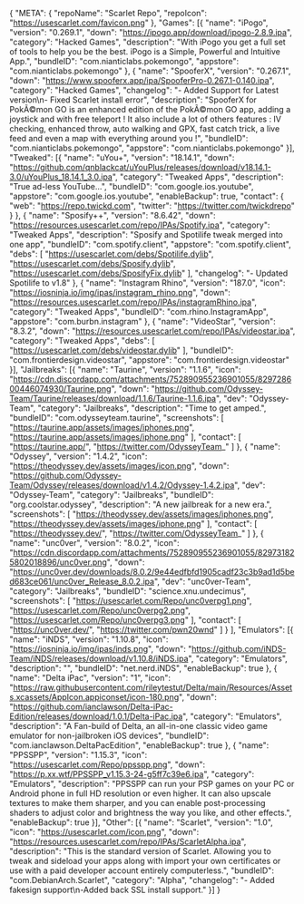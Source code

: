 {
	"META": {
		"repoName": "Scarlet Repo",
		"repoIcon": "https://usescarlet.com/favicon.png"
	},
	"Games": [{
		"name": "iPogo",
		"version": "0.269.1",
		"down": "https://ipogo.app/download/ipogo-2.8.9.ipa",
		"category": "Hacked Games",
		"description": "With iPogo you get a full set of tools to help you be the best. iPogo is a Simple, Powerful and Intuitive App.",
		"bundleID": "com.nianticlabs.pokemongo",
		"appstore": "com.nianticlabs.pokemongo"
	}, {
		"name": "SpooferX",
		"version": "0.267.1",
		"down": "https://www.spooferx.app/ipa/SpooferPro-0.267.1-0.140.ipa",
		"category": "Hacked Games",
		"changelog": "- Added Support for Latest version\n- Fixed Scarlet install error",
		"description": "SpooferX for PokÃ©mon GO is an enhanced edition of the PokÃ©mon GO app, adding a joystick and with free teleport ! It also include a lot of others features : IV checking, enhanced throw, auto walking and GPX, fast catch trick, a live feed and even a map with everything around you !",
		"bundleID": "com.nianticlabs.pokemongo",
		"appstore": "com.nianticlabs.pokemongo"
	}],
	"Tweaked": [{
		"name": "uYou+",
		"version": "18.14.1",
		"down": "https://github.com/qnblackcat/uYouPlus/releases/download/v18.14.1-3.0/uYouPlus_18.14.1_3.0.ipa",
		"category": "Tweaked Apps",
		"description": "True ad-less YouTube...",
		"bundleID": "com.google.ios.youtube",
		"appstore": "com.google.ios.youtube",
		"enableBackup": true,
		"contact": {
			"web": "https://repo.twickd.com",
			"twitter": "https://twitter.com/twickdrepo"
		}
	}, {
		"name": "Sposify++",
		"version": "8.6.42",
		"down": "https://resources.usescarlet.com/repo/IPAs/Spotify.ipa",
		"category": "Tweaked Apps",
		"description": "Sposify and Spotilife tweak merged into one app",
		"bundleID": "com.spotify.client",
		"appstore": "com.spotify.client",
		"debs": [
			"https://usescarlet.com/debs/Spotilife.dylib",
			"https://usescarlet.com/debs/Sposify.dylib",
			"https://usescarlet.com/debs/SposifyFix.dylib"
		],
		"changelog": "- Updated Spotilife to v1.8"
	}, {
		"name": "Instagram Rhino",
		"version": "187.0",
		"icon": "https://iosninja.io/img/ipas/instagram_rhino.png",
		"down": "https://resources.usescarlet.com/repo/IPAs/instagramRhino.ipa",
		"category": "Tweaked Apps",
		"bundleID": "com.rhino.InstagramApp",
		"appstore": "com.burbn.instagram"
	}, {
		"name": "VideoStar",
		"version": "8.3.2",
		"down": "https://resources.usescarlet.com/repo/IPAs/videostar.ipa",
		"category": "Tweaked Apps",
		"debs": [
			"https://usescarlet.com/debs/videostar.dylib"
		],
		"bundleID": "com.frontierdesign.videostar",
		"appstore": "com.frontierdesign.videostar"
	}],
	"Jailbreaks": [{
			"name": "Taurine",
			"version": "1.1.6",
			"icon": "https://cdn.discordapp.com/attachments/752890955236901055/829728600446074930/Taurine.png",
			"down": "https://github.com/Odyssey-Team/Taurine/releases/download/1.1.6/Taurine-1.1.6.ipa",
			"dev": "Odyssey-Team",
			"category": "Jailbreaks",
			"description": "Time to get amped.",
			"bundleID": "com.odysseyteam.taurine",
			"screenshots": [
				"https://taurine.app/assets/images/iphones.png",
				"https://taurine.app/assets/images/iphone.png"
			],
			"contact": [
				"https://taurine.app/",
				"https://twitter.com/OdysseyTeam_"
			]
		},
		{
			"name": "Odyssey",
			"version": "1.4.2",
			"icon": "https://theodyssey.dev/assets/images/icon.png",
			"down": "https://github.com/Odyssey-Team/Odyssey/releases/download/v1.4.2/Odyssey-1.4.2.ipa",
			"dev": "Odyssey-Team",
			"category": "Jailbreaks",
			"bundleID": "org.coolstar.odyssey",
			"description": "A new jailbreak for a new era.",
			"screenshots": [
				"https://theodyssey.dev/assets/images/iphones.png",
				"https://theodyssey.dev/assets/images/iphone.png"
			],
			"contact": [
				"https://theodyssey.dev/",
				"https://twitter.com/OdysseyTeam_"
			]
		},
		{
			"name": "unc0ver",
			"version": "8.0.2",
			"icon": "https://cdn.discordapp.com/attachments/752890955236901055/829731825802018896/unc0ver.png",
			"down": "https://unc0ver.dev/downloads/8.0.2/9e44edfbfd1905cadf23c3b9ad1d5bed683ce061/unc0ver_Release_8.0.2.ipa",
			"dev": "unc0ver-Team",
			"category": "Jailbreaks",
			"bundleID": "science.xnu.undecimus",
			"screenshots": [
				"https://usescarlet.com/Repo/unc0verpg1.png",
				"https://usescarlet.com/Repo/unc0verpg2.png",
				"https://usescarlet.com/Repo/unc0verpg3.png"
			],
			"contact": [
				"https://unc0ver.dev/",
				"https://twitter.com/pwn20wnd"
			]
		}
	],
	"Emulators": [{
		"name": "iNDS",
		"version": "1.10.8",
		"icon": "https://iosninja.io/img/ipas/inds.png",
		"down": "https://github.com/iNDS-Team/iNDS/releases/download/v1.10.8/iNDS.ipa",
		"category": "Emulators",
		"description": "",
		"bundleID": "net.nerd.iNDS",
		"enableBackup": true
	}, {
		"name": "Delta iPac",
		"version": "1",
		"icon": "https://raw.githubusercontent.com/rileytestut/Delta/main/Resources/Assets.xcassets/AppIcon.appiconset/icon-180.png",
		"down": "https://github.com/ianclawson/Delta-iPac-Edition/releases/download/1.0.1/Delta-iPac.ipa",
		"category": "Emulators",
		"description": "A Fan-build of Delta, an all-in-one classic video game emulator for non-jailbroken iOS devices",
		"bundleID": "com.ianclawson.DeltaPacEdition",
		"enableBackup": true
	}, {
		"name": "PPSSPP",
		"version": "1.15.3",
		"icon": "https://usescarlet.com/Repo/ppsspp.png",
		"down": "https://p.xx.wtf/PPSSPP_v1.15.3-24-g5ff7c39e6.ipa",
		"category": "Emulators",
		"description": "PPSSPP can run your PSP games on your PC or Android phone in full HD resolution or even higher. It can also upscale textures to make them sharper, and you can enable post-processing shaders to adjust color and brightness the way you like, and other effects.",
		"enableBackup": true
	}],
	"Other": [{
		"name": "Scarlet",
		"version": "1.0",
		"icon": "https://usescarlet.com/icon.png",
		"down": "https://resources.usescarlet.com/repo/IPAs/ScarletAlpha.ipa",
		"description": "This is the standard version of Scarlet. Allowing you to tweak and sideload your apps along with import your own certificates or use with a paid developer account entirely computerless.",
		"bundleID": "com.DebianArch.Scarlet",
		"category": "Alpha",
		"changelog": "- Added fakesign support\n-Added back SSL install support."
	}]
}